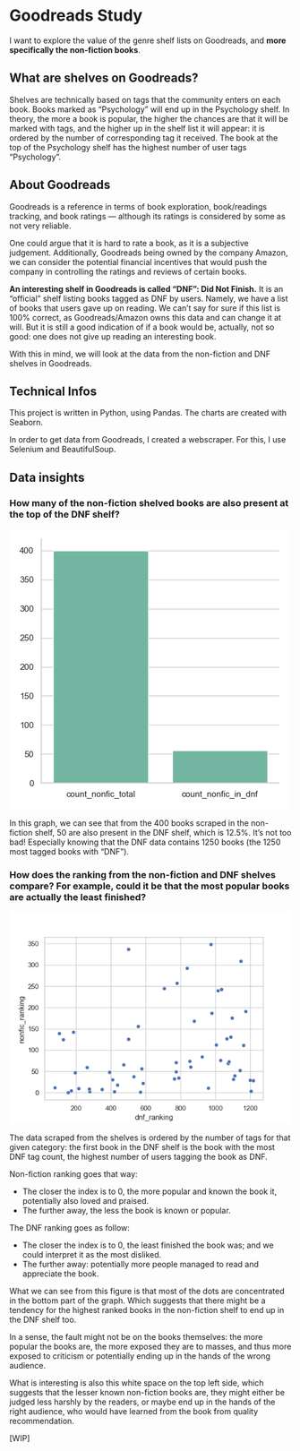 # Goodreads Study
I want to explore the value of the genre shelf lists on Goodreads, and **more specifically the non-fiction books**.

## What are shelves on Goodreads?

Shelves are technically based on tags that the community enters on each book. Books marked as “Psychology” will end up in the Psychology shelf. In theory, the more a book is popular, the higher the chances are that it will be marked with tags, and the higher up in the shelf list it will appear: it is ordered by the number of corresponding tag it received. The book at the top of the Psychology shelf has the highest number of user tags “Psychology”.

## About Goodreads

Goodreads is a reference in terms of book exploration, book/readings tracking, and book ratings — although its ratings is considered by some as not very reliable.

One could argue that it is hard to rate a book, as it is a subjective judgement. Additionally, Goodreads being owned by the company Amazon, we can consider the potential financial incentives that would push the company in controlling the ratings and reviews of certain books.

**An interesting shelf in Goodreads is called “DNF”: Did Not Finish.** It is an “official” shelf listing books tagged as DNF by users. Namely, we have a list of books that users gave up on reading. We can’t say for sure if this list is 100% correct, as Goodreads/Amazon owns this data and can change it at will. But it is still a good indication of if a book would be, actually, not so good: one does not give up reading an interesting book.

With this in mind, we will look at the data from the non-fiction and DNF shelves in Goodreads.

## Technical Infos

This project is written in Python, using Pandas. The charts are created with Seaborn.

In order to get data from Goodreads, I created a webscraper. For this, I use Selenium and BeautifulSoup.

## Data insights

### How many of the non-fiction shelved books are also present at the top of the DNF shelf?

![books_in_dnf.png](https://github.com/eugsa/goodread_study/blob/main/figures/books_in_dnf.png)

In this graph, we can see that from the 400 books scraped in the non-fiction shelf, 50 are also present in the DNF shelf, which is 12.5%. It’s not too bad! Especially knowing that the DNF data contains 1250 books (the 1250 most tagged books with “DNF”).

### How does the ranking from the non-fiction and DNF shelves compare? For example, could it be that the most popular books are actually the least finished?

![tag_ranking.png](https://github.com/eugsa/goodread_study/blob/main/figures/tag_ranking.png)

The data scraped from the shelves is ordered by the number of tags for that given category: the first book in the DNF shelf is the book with the most DNF tag count, the highest number of users tagging the book as DNF.

Non-fiction ranking goes that way:

- The closer the index is to 0, the more popular and known the book it, potentially also loved and praised.
- The further away, the less the book is known or popular.

The DNF ranking goes as follow:

- The closer the index is to 0, the least finished the book was; and we could interpret it as the most disliked.
- The further away: potentially more people managed to read and appreciate the book.

What we can see from this figure is that most of the dots are concentrated in the bottom part of the graph. Which suggests that there might be a tendency for the highest ranked books in the non-fiction shelf to end up in the DNF shelf too.

In a sense, the fault might not be on the books themselves: the more popular the books are, the more exposed they are to masses, and thus more exposed to criticism or potentially ending up in the hands of the wrong audience.

What is interesting is also this white space on the top left side, which suggests that the lesser known non-fiction books are, they might either be judged less harshly by the readers, or maybe end up in the hands of the right audience, who would have learned from the book from quality recommendation.

[WIP]